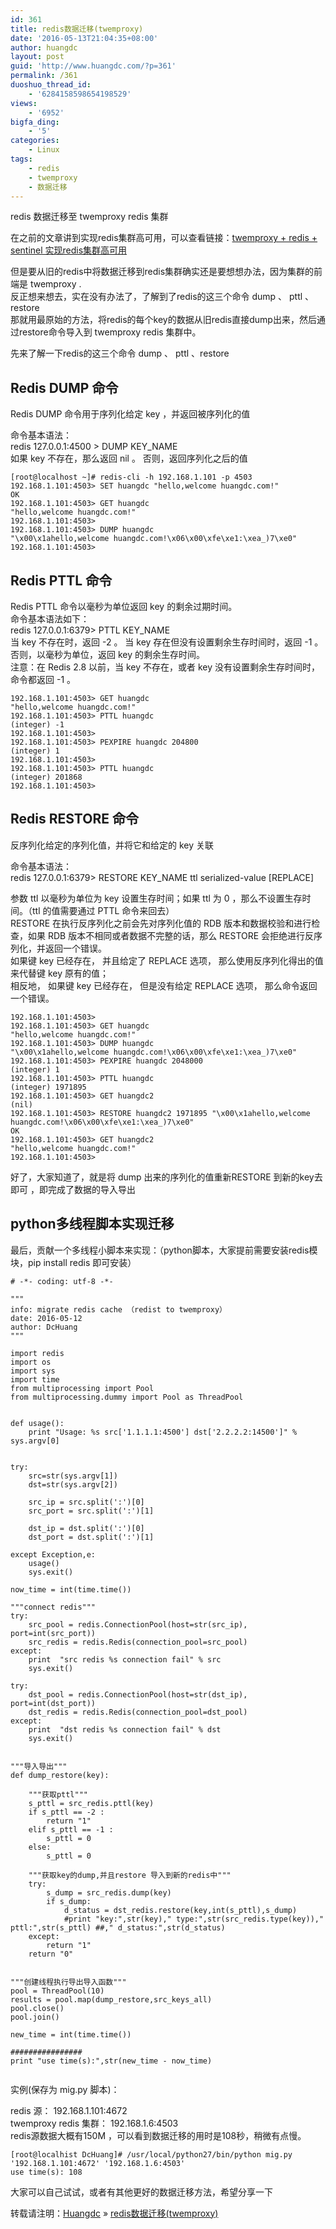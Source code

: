 ```yaml
---
id: 361
title: redis数据迁移(twemproxy)
date: '2016-05-13T21:04:35+08:00'
author: huangdc
layout: post
guid: 'http://www.huangdc.com/?p=361'
permalink: /361
duoshuo_thread_id:
    - '6284158598654198529'
views:
    - '6952'
bigfa_ding:
    - '5'
categories:
    - Linux
tags:
    - redis
    - twemproxy
    - 数据迁移
---
```


redis 数据迁移至 twemproxy redis 集群

在之前的文章讲到实现redis集群高可用，可以查看链接：[twemproxy + redis + sentinel 实现redis集群高可用](http://www.huangdc.com/254)

但是要从旧的redis中将数据迁移到redis集群确实还是要想想办法，因为集群的前端是 twemproxy .  
反正想来想去，实在没有办法了，了解到了redis的这三个命令 dump 、 pttl 、restore  
那就用最原始的方法，将redis的每个key的数据从旧redis直接dump出来，然后通过restore命令导入到 twemproxy redis 集群中。

先来了解一下redis的这三个命令 dump 、 pttl 、restore

## Redis DUMP 命令

Redis DUMP 命令用于序列化给定 key ，并返回被序列化的值

命令基本语法：  
redis 127.0.0.1:4500 &gt; DUMP KEY\_NAME  
如果 key 不存在，那么返回 nil 。 否则，返回序列化之后的值

```
[root@localhost ~]# redis-cli -h 192.168.1.101 -p 4503
192.168.1.101:4503> SET huangdc "hello,welcome huangdc.com!"
OK
192.168.1.101:4503> GET huangdc
"hello,welcome huangdc.com!"
192.168.1.101:4503> 
192.168.1.101:4503> DUMP huangdc
"\x00\x1ahello,welcome huangdc.com!\x06\x00\xfe\xe1:\xea_)7\xe0"
192.168.1.101:4503> 
```

## Redis PTTL 命令

Redis PTTL 命令以毫秒为单位返回 key 的剩余过期时间。  
命令基本语法如下：  
redis 127.0.0.1:6379&gt; PTTL KEY\_NAME  
当 key 不存在时，返回 -2 。 当 key 存在但没有设置剩余生存时间时，返回 -1 。 否则，以毫秒为单位，返回 key 的剩余生存时间。  
注意：在 Redis 2.8 以前，当 key 不存在，或者 key 没有设置剩余生存时间时，命令都返回 -1 。

```
192.168.1.101:4503> GET huangdc
"hello,welcome huangdc.com!"
192.168.1.101:4503> PTTL huangdc
(integer) -1
192.168.1.101:4503> 
192.168.1.101:4503> PEXPIRE huangdc 204800
(integer) 1
192.168.1.101:4503> 
192.168.1.101:4503> PTTL huangdc
(integer) 201868
192.168.1.101:4503>
```

## Redis RESTORE 命令

反序列化给定的序列化值，并将它和给定的 key 关联

命令基本语法：  
redis 127.0.0.1:6379&gt; RESTORE KEY\_NAME ttl serialized-value \[REPLACE\]

参数 ttl 以毫秒为单位为 key 设置生存时间；如果 ttl 为 0 ，那么不设置生存时间。（ttl 的值需要通过 PTTL 命令来回去）  
RESTORE 在执行反序列化之前会先对序列化值的 RDB 版本和数据校验和进行检查，如果 RDB 版本不相同或者数据不完整的话，那么 RESTORE 会拒绝进行反序列化，并返回一个错误。  
如果键 key 已经存在， 并且给定了 REPLACE 选项， 那么使用反序列化得出的值来代替键 key 原有的值；  
相反地， 如果键 key 已经存在， 但是没有给定 REPLACE 选项， 那么命令返回一个错误。

```
192.168.1.101:4503>
192.168.1.101:4503> GET huangdc
"hello,welcome huangdc.com!"
192.168.1.101:4503> DUMP huangdc
"\x00\x1ahello,welcome huangdc.com!\x06\x00\xfe\xe1:\xea_)7\xe0"
192.168.1.101:4503> PEXPIRE huangdc 2048000
(integer) 1
192.168.1.101:4503> PTTL huangdc
(integer) 1971895
192.168.1.101:4503> GET huangdc2
(nil)
192.168.1.101:4503> RESTORE huangdc2 1971895 "\x00\x1ahello,welcome huangdc.com!\x06\x00\xfe\xe1:\xea_)7\xe0"
OK
192.168.1.101:4503> GET huangdc2
"hello,welcome huangdc.com!"
192.168.1.101:4503> 
```

好了，大家知道了，就是将 dump 出来的序列化的值重新RESTORE 到新的key去即可 ，即完成了数据的导入导出

## python多线程脚本实现迁移

最后，贡献一个多线程小脚本来实现：（python脚本，大家提前需要安装redis模块，pip install redis 即可安装）

```
# -*- coding: utf-8 -*-

"""
info: migrate redis cache （redist to twemproxy）
date: 2016-05-12
author: DcHuang
"""

import redis
import os
import sys
import time
from multiprocessing import Pool
from multiprocessing.dummy import Pool as ThreadPool


def usage():
    print "Usage: %s src['1.1.1.1:4500'] dst['2.2.2.2:14500']" % sys.argv[0]


try:
    src=str(sys.argv[1])
    dst=str(sys.argv[2])

    src_ip = src.split(':')[0]
    src_port = src.split(':')[1]

    dst_ip = dst.split(':')[0]
    dst_port = dst.split(':')[1]

except Exception,e:
    usage()
    sys.exit()

now_time = int(time.time())

"""connect redis"""
try:
    src_pool = redis.ConnectionPool(host=str(src_ip), port=int(src_port))  
    src_redis = redis.Redis(connection_pool=src_pool)
except:
    print  "src redis %s connection fail" % src
    sys.exit()

try:
    dst_pool = redis.ConnectionPool(host=str(dst_ip), port=int(dst_port))  
    dst_redis = redis.Redis(connection_pool=dst_pool)
except:
    print  "dst redis %s connection fail" % dst
    sys.exit()


"""导入导出"""
def dump_restore(key):

    """获取pttl"""
    s_pttl = src_redis.pttl(key)
    if s_pttl == -2 :
        return "1"
    elif s_pttl == -1 :
        s_pttl = 0
    else:
        s_pttl = 0

    """获取key的dump,并且restore 导入到新的redis中"""
    try:
        s_dump = src_redis.dump(key)
        if s_dump:
            d_status = dst_redis.restore(key,int(s_pttl),s_dump)
            #print "key:",str(key)," type:",str(src_redis.type(key))," pttl:",str(s_pttl) ##," d_status:",str(d_status)
    except:
        return "1"
    return "0"


"""创建线程执行导出导入函数"""
pool = ThreadPool(10)
results = pool.map(dump_restore,src_keys_all)
pool.close() 
pool.join()

new_time = int(time.time())

################
print "use time(s):",str(new_time - now_time)


```

实例(保存为 mig.py 脚本)：

redis 源： 192.168.1.101:4672  
twemproxy redis 集群： 192.168.1.6:4503  
redis源数据大概有150M ，可以看到数据迁移的用时是108秒，稍微有点慢。

```
[root@localhist DcHuang]# /usr/local/python27/bin/python mig.py '192.168.1.101:4672' '192.168.1.6:4503'
use time(s): 108
```

大家可以自己试试，或者有其他更好的数据迁移方法，希望分享一下

转载请注明：[Huangdc](https://www.huangdc.com) » [redis数据迁移(twemproxy)](https://www.huangdc.com/361)